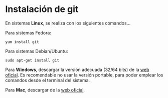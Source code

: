 # Instalación de git

En sistemas **Linux**, se realiza con los siguientes comandos...

Para sistemas Fedora:

```
yum install git
```

Para sistemas Debian/Ubuntu:

```
sudo apt-get install git
```

Para **Windows**, descargar la versión adecuada (32/64 bits) de la [web oficial](https://git-scm.com/download/win). Es recomendable no usar la versión portable, para poder emplear los comandos desde el terminal del sistema.

Para **Mac**, descargar de la [web oficial](https://git-scm.com/download/mac).
